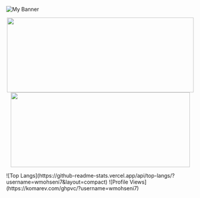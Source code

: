 ![My Banner](https://github.com/wmohseni7/wmohseni7/blob/main/assets/images/45044791_9105998.png)
<p align="center">
  <img src="https://github-readme-stats.vercel.app/api?username=wmohseni7&show_icons=true&theme=radical" width="500" height="200"/>
  <img src="https://github-readme-streak-stats.herokuapp.com/?user=wmohseni7&theme=dark" width="480" height="200"/>
</p>
<!-- ![Your GitHub stats](https://github-readme-stats.vercel.app/api?username=wmohseni7&show_icons=true&theme=radical&width=400)
![GitHub Streak](https://github-readme-streak-stats.herokuapp.com/?user=wmohseni7&theme=dark&width=380) -->
![Top Langs](https://github-readme-stats.vercel.app/api/top-langs/?username=wmohseni7&layout=compact)
![Profile Views](https://komarev.com/ghpvc/?username=wmohseni7)
